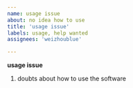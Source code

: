 ```yaml
---
name: usage issue
about: no idea how to use
title: 'usage issue'
labels: usage, help wanted
assignees: 'weizhoublue'

---
```


**usage issue**
1. doubts about how to use the software

